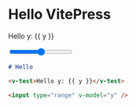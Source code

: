 <script setup>
const y = $ref(20)
</script>

# Hello VitePress

<v-test>Hello y: {{ y }}</v-test>

<input type="range" v-model="y" />

```md
# Hello

<v-test>Hello y: {{ y }}</v-test>

<input type="range" v-model="y" />
```
